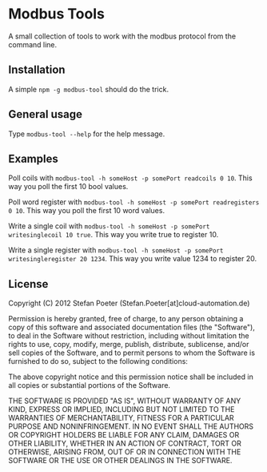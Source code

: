# Modbus Tools

A small collection of tools to work with the modbus protocol from the command line.

## Installation

A simple `npm -g modbus-tool` should do the trick.

## General usage

Type `modbus-tool --help` for the help message.

## Examples

Poll coils with `modbus-tool -h someHost -p somePort readcoils 0 10`. This way you poll the first 10 bool values.

Poll word register with `modbus-tool -h someHost -p somePort readregisters 0 10`. This way you poll the first 10 word values.

Write a single coil with `modbus-tool -h someHost -p somePort writesinglecoil 10 true`. This way you write true to register 10.

Write a single register with `modbus-tool -h someHost -p somePort writesingleregister 20 1234`. This way you write value 1234 to register 20.

## License

Copyright (C) 2012 Stefan Poeter (Stefan.Poeter[at]cloud-automation.de)

Permission is hereby granted, free of charge, to any person obtaining a copy of this software and associated documentation files (the "Software"), to deal in the Software without restriction, including without limitation the rights to use, copy, modify, merge, publish, distribute, sublicense, and/or sell copies of the Software, and to permit persons to whom the Software is furnished to do so, subject to the following conditions:

The above copyright notice and this permission notice shall be included in all copies or substantial portions of the Software.

THE SOFTWARE IS PROVIDED "AS IS", WITHOUT WARRANTY OF ANY KIND, EXPRESS OR IMPLIED, INCLUDING BUT NOT LIMITED TO THE WARRANTIES OF MERCHANTABILITY, FITNESS FOR A PARTICULAR PURPOSE AND NONINFRINGEMENT. IN NO EVENT SHALL THE AUTHORS OR COPYRIGHT HOLDERS BE LIABLE FOR ANY CLAIM, DAMAGES OR OTHER LIABILITY, WHETHER IN AN ACTION OF CONTRACT, TORT OR OTHERWISE, ARISING FROM, OUT OF OR IN CONNECTION WITH THE SOFTWARE OR THE USE OR OTHER DEALINGS IN THE SOFTWARE.
